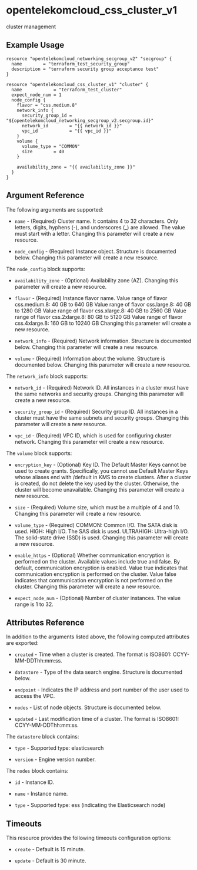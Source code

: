 # opentelekomcloud_css_cluster_v1

cluster management

## Example Usage

```hcl
resource "opentelekomcloud_networking_secgroup_v2" "secgroup" {
  name        = "terraform_test_security_group"
  description = "terraform security group acceptance test"
}

resource "opentelekomcloud_css_cluster_v1" "cluster" {
  name            = "terraform_test_cluster"
  expect_node_num = 1
  node_config {
    flavor = "css.medium.8"
    network_info {
      security_group_id = "${opentelekomcloud_networking_secgroup_v2.secgroup.id}"
      network_id        = "{{ network_id }}"
      vpc_id            = "{{ vpc_id }}"
    }
    volume {
      volume_type = "COMMON"
      size        = 40
    }

    availability_zone = "{{ availability_zone }}"
  }
}
```

## Argument Reference

The following arguments are supported:

* `name` - (Required) Cluster name. It contains 4 to 32 characters. Only letters, digits,
  hyphens (-), and underscores (_) are allowed. The value must start
  with a letter.  Changing this parameter will create a new resource.

* `node_config` - (Required) Instance object. Structure is documented below. Changing this parameter will create a new resource.

The `node_config` block supports:

* `availability_zone` - (Optional) Availability zone (AZ).  Changing this parameter will create a new resource.

* `flavor` - (Required) Instance flavor name. Value range of flavor css.medium.8: 40 GB
  to 640 GB Value range of flavor css.large.8: 40 GB to 1280 GB
  Value range of flavor css.xlarge.8: 40 GB to 2560 GB Value range
  of flavor css.2xlarge.8: 80 GB to 5120 GB Value range of flavor
  css.4xlarge.8: 160 GB to 10240 GB  Changing this parameter will create a new resource.

* `network_info` - (Required) Network information. Structure is documented below. Changing this parameter will create a new resource.

* `volume` - (Required) Information about the volume. Structure is documented below. Changing this parameter will create a new resource.

The `network_info` block supports:

* `network_id` - (Required) Network ID. All instances in a cluster must have the same
  networks and security groups.  Changing this parameter will create a new resource.

* `security_group_id` - (Required) Security group ID. All instances in a cluster must have the
  same subnets and security groups.  Changing this parameter will create a new resource.

* `vpc_id` - (Required) VPC ID, which is used for configuring cluster network.  Changing this parameter will create a new resource.

The `volume` block supports:

* `encryption_key` - (Optional) Key ID. The Default Master Keys cannot be used to create
  grants. Specifically, you cannot use Default Master Keys
  whose aliases end with /default in KMS to create clusters.
  After a cluster is created, do not delete the key used by the
  cluster. Otherwise, the cluster will become unavailable.  Changing this parameter will create a new resource.

* `size` - (Required) Volume size, which must be a multiple of 4 and 10.  Changing this parameter will create a new resource.

* `volume_type` - (Required) COMMON: Common I/O. The SATA disk is used. HIGH: High I/O.
  The SAS disk is used. ULTRAHIGH: Ultra-high I/O. The
  solid-state drive (SSD) is used.  Changing this parameter will create a new resource.

* `enable_https` - (Optional) Whether communication encryption is performed on the cluster.
  Available values include true and false. By default, communication
  encryption is enabled. Value true indicates that communication
  encryption is performed on the cluster. Value false indicates that
  communication encryption is not performed on the cluster.  Changing this parameter will create a new resource.

* `expect_node_num` - (Optional) Number of cluster instances. The value range is 1 to 32.

## Attributes Reference

In addition to the arguments listed above, the following computed attributes are exported:

* `created` - Time when a cluster is created. The format is ISO8601:
  CCYY-MM-DDThh:mm:ss.

* `datastore` - Type of the data search engine. Structure is documented below.

* `endpoint` - Indicates the IP address and port number of the user used to access
  the VPC.

* `nodes` - List of node objects. Structure is documented below.

* `updated` - Last modification time of a cluster. The format is ISO8601:
  CCYY-MM-DDThh:mm:ss.

The `datastore` block contains:

* `type` - Supported type: elasticsearch

* `version` - Engine version number.

The `nodes` block contains:

* `id` - Instance ID.

* `name` - Instance name.

* `type` - Supported type: ess (indicating the Elasticsearch node)

## Timeouts

This resource provides the following timeouts configuration options:

* `create` - Default is 15 minute.

* `update` - Default is 30 minute.
